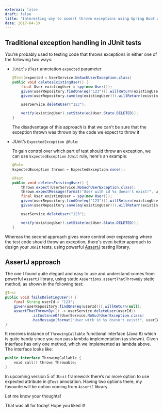 ```yaml
---
external: false
draft: false
title: "Interesting way to assert thrown exceptions using Spring Boot and Assertj"
date: 2017-04-30
---
```


## Traditional exception handling in JUnit tests

You’re probably used to testing code that throws exceptions in either one of the following two ways:

- `JUnit`'s `@Test` annotation `expected` parameter

  ```java
  @Test(expected = UserService.NoSuchUserException.class)
  public void deletesExistingUser() {
      final User existingUser = spy(new User());
      given(userRepository.findOne(eq("123"))).willReturn(existingUser);
      given(userRepository.save(eq(existingUser))).willReturn(existingUser);

      userService.deleteUser("123");

      verify(existingUser).setState(eq(User.State.DELETED));
  }
  ```

  The disadvantage of this approach is that we can't be sure that the exception thrown
  was thrown by the code we expect to throw it

- JUnit’s `ExpectedException @Rule`:

  To gain control over which part of test should throw an exception, we can use `ExpectedException`
  `JUnit` rule, here's an example:

  ```java
  @Rule
  ExpectedException thrown = ExpectedException.none();

  @Test
  public void deletesExistingUser() {
      thrown.expect(UserService.NoSuchUserException.class);
      thrown.expectMessage(format("User with id %s doesn't exist!", userId));
      final User existingUser = spy(new User());
      given(userRepository.findOne(eq("123"))).willReturn(existingUser);
      given(userRepository.save(eq(existingUser))).willReturn(existingUser);

      userService.deleteUser("123");

      verify(existingUser).setState(eq(User.State.DELETED));
  }
  ```

Whereas the second approach gives more control over expressing where the test code should throw
an exception, there's even better approach to design your `JUnit` tests, using powerful
[AssertJ](https://joel-costigliola.github.io/assertj/) testing library.

## AssertJ approach

The one I found quite elegant and easy to use and understand comes from powerful `AssertJ`
library, using static `Assertions.assertThatThrownBy` static method, as shown in the following
test:

```java
@Test
public void failsDeletingUser() {
    final String userId = "123";
    given(userRepository.findOne(eq(userId))).willReturn(null);
    assertThatThrownBy(() -> userService.deleteUser(userId))
            .isInstanceOf(UserService.NoSuchUserException.class)
            .hasMessage(format("User with id %s doesn't exist!", userId));
}
```

It receives instance of `ThrowingCallable` functional interface (Java 8) which is quite handy
since you can pass lambda implementation (as shown). Given interface has only one method,
which we implemented as lambda above. The interface looks like:

```kotlin
public interface ThrowingCallable {
    void call() throws Throwable;
}
```

In upcoming version 5 of `JUnit` framework there’s no more option to use expected attribute in
`@Test` annotation. Having two options there, my favourite will be option coming from `AssertJ`
library.

Let me know your thoughts!

That was all for today! Hope you liked it!

